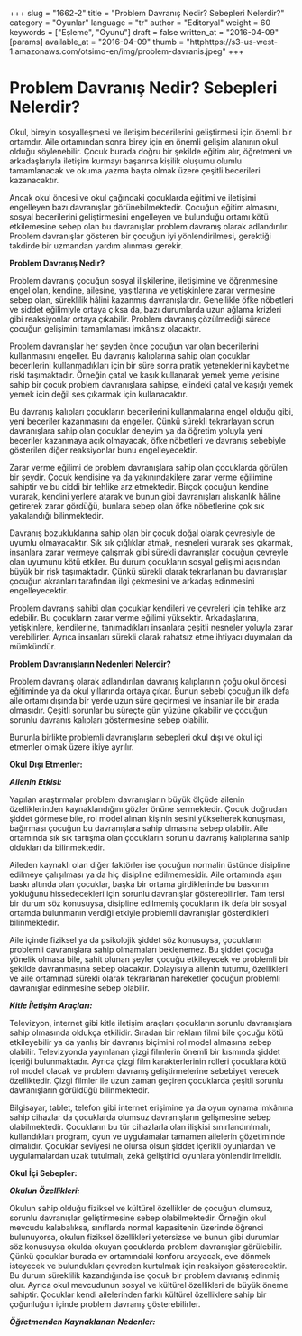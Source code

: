 +++
slug = "1662-2"
title = "Problem Davranış Nedir? Sebepleri Nelerdir?"
category = "Oyunlar"
language = "tr"
author = "Editoryal"
weight = 60
keywords = ["Eşleme", "Oyunu"]
draft = false
written_at = "2016-04-09"
[params]
available_at = "2016-04-09"
thumb = "httphttps://s3-us-west-1.amazonaws.com/otsimo-en/img/problem-davranis.jpeg"
+++


# Problem Davranış Nedir? Sebepleri Nelerdir?

Okul, bireyin sosyalleşmesi ve iletişim becerilerini geliştirmesi için önemli bir ortamdır. Aile ortamından sonra birey için en önemli gelişim alanının okul olduğu söylenebilir. Çocuk burada doğru bir şekilde eğitim alır, öğretmeni ve arkadaşlarıyla iletişim kurmayı başarırsa kişilik oluşumu olumlu tamamlanacak ve okuma yazma başta olmak üzere çeşitli becerileri kazanacaktır.

Ancak okul öncesi ve okul çağındaki çocuklarda eğitimi ve iletişimi engelleyen bazı davranışlar görünebilmektedir. Çocuğun eğitim almasını, sosyal becerilerini geliştirmesini engelleyen ve bulunduğu ortamı kötü etkilemesine sebep olan bu davranışlar problem davranış olarak adlandırılır. Problem davranışlar gösteren bir çocuğun iyi yönlendirilmesi, gerektiği takdirde bir uzmandan yardım alınması gerekir.

**Problem Davranış Nedir?**

Problem davranış çocuğun sosyal ilişkilerine, iletişimine ve öğrenmesine engel olan, kendine, ailesine, yaşıtlarına ve yetişkinlere zarar vermesine sebep olan, süreklilik hâlini kazanmış davranışlardır. Genellikle öfke nöbetleri ve şiddet eğilimiyle ortaya çıksa da, bazı durumlarda uzun ağlama krizleri gibi reaksiyonlar ortaya çıkabilir. Problem davranış çözülmediği sürece çocuğun gelişimini tamamlaması imkânsız olacaktır.

Problem davranışlar her şeyden önce çocuğun var olan becerilerini kullanmasını engeller. Bu davranış kalıplarına sahip olan çocuklar becerilerini kullanmadıkları için bir süre sonra pratik yeteneklerini kaybetme riski taşımaktadır. Örneğin çatal ve kaşık kullanarak yemek yeme yetisine sahip bir çocuk problem davranışlara sahipse, elindeki çatal ve kaşığı yemek yemek için değil ses çıkarmak için kullanacaktır.

Bu davranış kalıpları çocukların becerilerini kullanmalarına engel olduğu gibi, yeni beceriler kazanmasını da engeller. Çünkü sürekli tekrarlayan sorun davranışlara sahip olan çocuklar deneyim ya da öğretim yoluyla yeni beceriler kazanmaya açık olmayacak, öfke nöbetleri ve davranış sebebiyle gösterilen diğer reaksiyonlar bunu engelleyecektir.

Zarar verme eğilimi de problem davranışlara sahip olan çocuklarda görülen bir şeydir. Çocuk kendisine ya da yakınındakilere zarar verme eğilimine sahiptir ve bu ciddi bir tehlike arz etmektedir. Birçok çocuğun kendine vurarak, kendini yerlere atarak ve bunun gibi davranışları alışkanlık hâline getirerek zarar gördüğü, bunlara sebep olan öfke nöbetlerine çok sık yakalandığı bilinmektedir.

Davranış bozukluklarına sahip olan bir çocuk doğal olarak çevresiyle de uyumlu olmayacaktır. Sık sık çığlıklar atmak, nesneleri vurarak ses çıkarmak, insanlara zarar vermeye çalışmak gibi sürekli davranışlar çocuğun çevreyle olan uyumunu kötü etkiler. Bu durum çocukların sosyal gelişimi açısından büyük bir risk taşımaktadır. Çünkü sürekli olarak tekrarlanan bu davranışlar çocuğun akranları tarafından ilgi çekmesini ve arkadaş edinmesini engelleyecektir.

Problem davranış sahibi olan çocuklar kendileri ve çevreleri için tehlike arz edebilir. Bu çocukların zarar verme eğilimi yüksektir. Arkadaşlarına, yetişkinlere, kendilerine, tanımadıkları insanlara çeşitli nesneler yoluyla zarar verebilirler. Ayrıca insanları sürekli olarak rahatsız etme ihtiyacı duymaları da mümkündür.

**Problem Davranışların Nedenleri Nelerdir?**

Problem davranış olarak adlandırılan davranış kalıplarının çoğu okul öncesi eğitiminde ya da okul yıllarında ortaya çıkar. Bunun sebebi çocuğun ilk defa aile ortamı dışında bir yerde uzun süre geçirmesi ve insanlar ile bir arada olmasıdır. Çeşitli sorunlar bu süreçte gün yüzüne çıkabilir ve çocuğun sorunlu davranış kalıpları göstermesine sebep olabilir.

Bununla birlikte problemli davranışların sebepleri okul dışı ve okul içi etmenler olmak üzere ikiye ayrılır.

**Okul Dışı Etmenler:**

**_Ailenin Etkisi:_**

Yapılan araştırmalar problem davranışların büyük ölçüde ailenin özelliklerinden kaynaklandığını gözler önüne sermektedir. Çocuk doğrudan şiddet görmese bile, rol model alınan kişinin sesini yükselterek konuşması, bağırması çocuğun bu davranışlara sahip olmasına sebep olabilir. Aile ortamında sık sık tartışma olan çocukların sorunlu davranış kalıplarına sahip oldukları da bilinmektedir.

Aileden kaynaklı olan diğer faktörler ise çocuğun normalin üstünde disipline edilmeye çalışılması ya da hiç disipline edilmemesidir. Aile ortamında aşırı baskı altında olan çocuklar, başka bir ortama girdiklerinde bu baskının yokluğunu hissedecekleri için sorunlu davranışlar gösterebilirler. Tam tersi bir durum söz konusuysa, disipline edilmemiş çocukların ilk defa bir sosyal ortamda bulunmanın verdiği etkiyle problemli davranışlar gösterdikleri bilinmektedir.

Aile içinde fiziksel ya da psikolojik şiddet söz konusuysa, çocukların problemli davranışlara sahip olmamaları beklenemez. Bu şiddet çocuğa yönelik olmasa bile, şahit olunan şeyler çocuğu etkileyecek ve problemli bir şekilde davranmasına sebep olacaktır. Dolayısıyla ailenin tutumu, özellikleri ve aile ortamınad sürekli olarak tekrarlanan hareketler çocuğun problemli davranışlar edinmesine sebep olabilir.

**_Kitle İletişim Araçları:_**

Televizyon, internet gibi kitle iletişim araçları çocukların sorunlu davranışlara sahip olmasında oldukça etkilidir. Sıradan bir reklam filmi bile çocuğu kötü etkileyebilir ya da yanlış bir davranış biçimini rol model almasına sebep olabilir. Televizyonda yayınlanan çizgi filmlerin önemli bir kısmında şiddet içeriği bulunmaktadır. Ayrıca çizgi film karakterlerinin rolleri çocuklara kötü rol model olacak ve problem davranış geliştirmelerine sebebiyet verecek özelliktedir. Çizgi filmler ile uzun zaman geçiren çocuklarda çeşitli sorunlu davranışların görüldüğü bilinmektedir.

Bilgisayar, tablet, telefon gibi internet erişimine ya da oyun oynama imkânına sahip cihazlar da çocuklarda olumsuz davranışların gelişmesine sebep olabilmektedir. Çocukların bu tür cihazlarla olan ilişkisi sınırlandırılmalı, kullandıkları program, oyun ve uygulamalar tamamen ailelerin gözetiminde olmalıdır. Çocuklar seviyesi ne olursa olsun şiddet içerikli oyunlardan ve uygulamalardan uzak tutulmalı, zekâ geliştirici oyunlara yönlendirilmelidir.


**Okul İçi Sebepler:**

**_Okulun Özellikleri:_**

Okulun sahip olduğu fiziksel ve kültürel özellikler de çocuğun olumsuz, sorunlu davranışlar geliştirmesine sebep olabilmektedir. Örneğin okul mevcudu kalabalıksa, sınıflarda normal kapasitenin üzerinde öğrenci bulunuyorsa, okulun fiziksel özellikleri yetersizse ve bunun gibi durumlar söz konusuysa okulda okuyan çocuklarda problem davranışlar görülebilir. Çünkü çocuklar burada ev ortamındaki konforu arayacak, eve dönmek isteyecek ve bulundukları çevreden kurtulmak için reaksiyon gösterecektir. Bu durum süreklilik kazandığında ise çocuk bir problem davranış edinmiş olur. Ayrıca okul mevcudunun sosyal ve kültürel özellikleri de büyük öneme sahiptir. Çocuklar kendi ailelerinden farklı kültürel özelliklere sahip bir çoğunluğun içinde problem davranış gösterebilirler.

**_Öğretmenden Kaynaklanan Nedenler:_**
